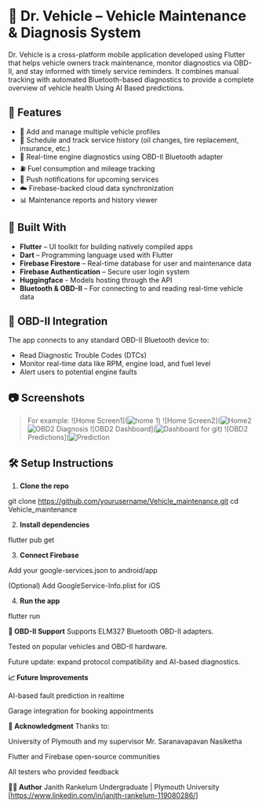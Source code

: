 # 🚗 Dr. Vehicle – Vehicle Maintenance & Diagnosis System

Dr. Vehicle is a cross-platform mobile application developed using Flutter that helps vehicle owners track maintenance, monitor diagnostics via OBD-II, and stay informed with timely service reminders. It combines manual tracking with automated Bluetooth-based diagnostics to provide a complete overview of vehicle health Using AI Based predictions.

## 📱 Features

- 🔧 Add and manage multiple vehicle profiles
- 📅 Schedule and track service history (oil changes, tire replacement, insurance, etc.)
- 📡 Real-time engine diagnostics using OBD-II Bluetooth adapter
- ⛽ Fuel consumption and mileage tracking
- 🔔 Push notifications for upcoming services
- ☁️ Firebase-backed cloud data synchronization
- 📊 Maintenance reports and history viewer

## 🧰 Built With

- **Flutter** – UI toolkit for building natively compiled apps
- **Dart** – Programming language used with Flutter
- **Firebase Firestore** – Real-time database for user and maintenance data
- **Firebase Authentication** – Secure user login system
- **Huggingface** - Models hosting through the API
- **Bluetooth & OBD-II** – For connecting to and reading real-time vehicle data

## 🔌 OBD-II Integration

The app connects to any standard OBD-II Bluetooth device to:
- Read Diagnostic Trouble Codes (DTCs)
- Monitor real-time data like RPM, engine load, and fuel level
- Alert users to potential engine faults

## 📷 Screenshots
 
> For example:
> ![Home Screen1](![home 1](https://github.com/user-attachments/assets/661af5cd-5eda-4f12-9c53-85bde033826e))
> ![Home Screen2](![Home2](https://github.com/user-attachments/assets/87b7d155-09e7-42ab-af4c-b1a9c194c654)
> ![OBD2 Diagnosis](![obd2](https://github.com/user-attachments/assets/a0c2e449-86d9-47b0-8f12-97b78875f1f3))
> ![OBD2 Dashboard](![Dashboard for git](https://github.com/user-attachments/assets/ed0134f7-ed6e-499c-8474-7fe506fcf047))
> ![OBD2 Predictions](![Prediction](![Prediction1](https://github.com/user-attachments/assets/7437b354-25ba-495e-8d20-9c5c66f2d5dd))

## 🛠 Setup Instructions

1. **Clone the repo**  

git clone https://github.com/yourusername/Vehicle_maintenance.git
cd Vehicle_maintenance

2. **Install dependencies**

flutter pub get

3. **Connect Firebase**

Add your google-services.json to android/app

(Optional) Add GoogleService-Info.plist for iOS

4. **Run the app**
   
flutter run

**🤖 OBD-II Support**
Supports ELM327 Bluetooth OBD-II adapters.

Tested on popular vehicles and OBD-II hardware.

Future update: expand protocol compatibility and AI-based diagnostics.

**📈 Future Improvements**

AI-based fault prediction in realtime

Garage integration for booking appointments

**🙏 Acknowledgment**
Thanks to:

University of Plymouth and my supervisor Mr. Saranavapavan Nasiketha

Flutter and Firebase open-source communities

All testers who provided feedback

**🧑‍💻 Author**
Janith Rankelum
Undergraduate | Plymouth University
[https://www.linkedin.com/in/janith-rankelum-119080286/]
